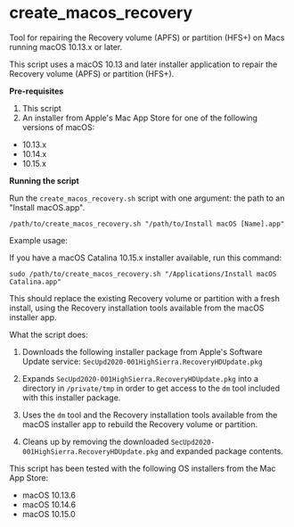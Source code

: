 # create_macos_recovery
Tool for repairing the Recovery volume (APFS) or partition (HFS+) on Macs running macOS 10.13.x or later.

This script uses a macOS 10.13 and later installer application to repair the Recovery volume (APFS) or partition (HFS+).

**Pre-requisites**

1. This script
2. An installer from Apple's Mac App Store for one of the following versions of macOS:

* 10.13.x
* 10.14.x
* 10.15.x


**Running the script**

Run the `create_macos_recovery.sh` script with one argument: the path to an "Install macOS.app".

`/path/to/create_macos_recovery.sh "/path/to/Install macOS [Name].app"`


Example usage: 

If you have a macOS Catalina 10.15.x installer available, run this command:

`sudo /path/to/create_macos_recovery.sh "/Applications/Install macOS Catalina.app"`

This should replace the existing Recovery volume or partition with a fresh install, using the Recovery installation tools available from the macOS installer app.


What the script does:

1. Downloads the following installer package from Apple's Software Update service: `SecUpd2020-001HighSierra.RecoveryHDUpdate.pkg`

2. Expands `SecUpd2020-001HighSierra.RecoveryHDUpdate.pkg` into a directory in `/private/tmp` in order to get access to the `dm` tool included with this installer package.

3. Uses the `dm` tool and the Recovery installation tools available from the macOS installer app to rebuild the Recovery volume or partition.

4. Cleans up by removing the downloaded `SecUpd2020-001HighSierra.RecoveryHDUpdate.pkg` and expanded package contents.

This script has been tested with the following OS installers from the Mac App Store:

* macOS 10.13.6
* macOS 10.14.6
* macOS 10.15.0

